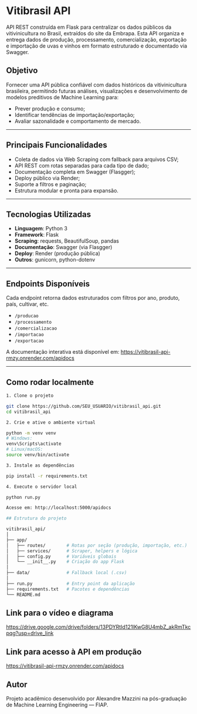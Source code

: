 # Vitibrasil API

API REST construída em Flask para centralizar os dados públicos da vitivinicultura no Brasil, extraídos do site da Embrapa. Esta API organiza e entrega dados de produção, processamento, comercialização, exportação e importação de uvas e vinhos em formato estruturado e documentado via Swagger.

## Objetivo

Fornecer uma API pública confiável com dados históricos da vitivinicultura brasileira, permitindo futuras análises, visualizações e desenvolvimento de modelos preditivos de Machine Learning para:

- Prever produção e consumo;
- Identificar tendências de importação/exportação;
- Avaliar sazonalidade e comportamento de mercado.

---

## Principais Funcionalidades

- Coleta de dados via Web Scraping com fallback para arquivos CSV;
- API REST com rotas separadas para cada tipo de dado;
- Documentação completa em Swagger (Flasgger);
- Deploy público via Render;
- Suporte a filtros e paginação;
- Estrutura modular e pronta para expansão.

---

## Tecnologias Utilizadas

- **Linguagem**: Python 3
- **Framework**: Flask
- **Scraping**: requests, BeautifulSoup, pandas
- **Documentação**: Swagger (via Flasgger)
- **Deploy**: Render (produção pública)
- **Outros**: gunicorn, python-dotenv

---

## Endpoints Disponíveis

Cada endpoint retorna dados estruturados com filtros por ano, produto, país, cultivar, etc.

- `/producao`
- `/processamento`
- `/comercializacao`
- `/importacao`
- `/exportacao`

A documentação interativa está disponível em:
https://vitibrasil-api-rmzy.onrender.com/apidocs

---

## Como rodar localmente

```bash
1. Clone o projeto

git clone https://github.com/SEU_USUARIO/vitibrasil_api.git
cd vitibrasil_api

2. Crie e ative o ambiente virtual

python -m venv venv
# Windows:
venv\Scripts\activate
# Linux/macOS:
source venv/bin/activate

3. Instale as dependências

pip install -r requirements.txt

4. Execute o servidor local

python run.py

Acesse em: http://localhost:5000/apidocs

## Estrutura do projeto

vitibrasil_api/
│
├── app/
│   ├── routes/        # Rotas por seção (produção, importação, etc.)
│   ├── services/      # Scraper, helpers e lógica
│   ├── config.py      # Variáveis globais
│   └── __init__.py    # Criação do app Flask
│
├── data/              # Fallback local (.csv)
│
├── run.py             # Entry point da aplicação
├── requirements.txt   # Pacotes e dependências
└── README.md
```

## Link para o vídeo e diagrama

https://drive.google.com/drive/folders/13PDYRtId121lKwG8U4mbZ_akRmTkcpqg?usp=drive_link

## Link para acesso à API em produção

https://vitibrasil-api-rmzy.onrender.com/apidocs

## Autor

Projeto acadêmico desenvolvido por Alexandre Mazzini na pós-graduação de Machine Learning Engineering — FIAP.


